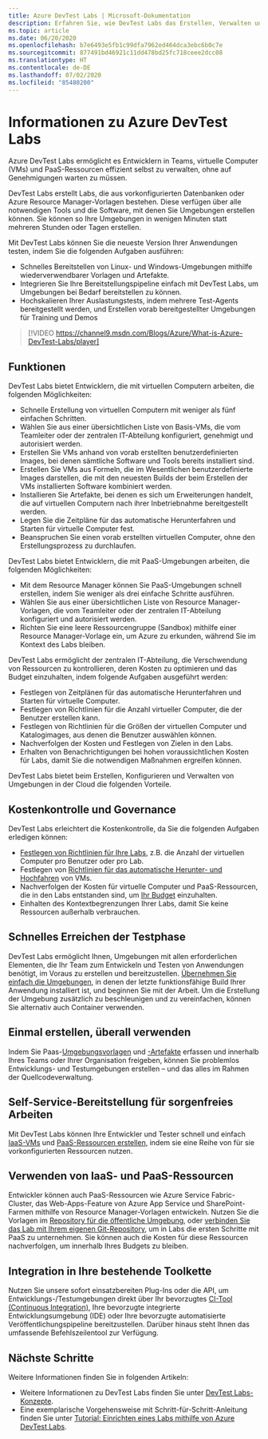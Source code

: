```yaml
---
title: Azure DevTest Labs | Microsoft-Dokumentation
description: Erfahren Sie, wie DevTest Labs das Erstellen, Verwalten und Überwachen von virtuellen Azure-Computern erleichtern kann.
ms.topic: article
ms.date: 06/20/2020
ms.openlocfilehash: b7e6493e5fb1c99dfa7962ed464dca3ebc6b0c7e
ms.sourcegitcommit: 877491bd46921c11dd478bd25fc718ceee2dcc08
ms.translationtype: HT
ms.contentlocale: de-DE
ms.lasthandoff: 07/02/2020
ms.locfileid: "85480200"
---
```

# <a name="about-azure-devtest-labs"></a>Informationen zu Azure DevTest Labs
Azure DevTest Labs ermöglicht es Entwicklern in Teams, virtuelle Computer (VMs) und PaaS-Ressourcen effizient selbst zu verwalten, ohne auf Genehmigungen warten zu müssen.

DevTest Labs erstellt Labs, die aus vorkonfigurierten Datenbanken oder Azure Resource Manager-Vorlagen bestehen. Diese verfügen über alle notwendigen Tools und die Software, mit denen Sie Umgebungen erstellen können. Sie können so Ihre Umgebungen in wenigen Minuten statt mehreren Stunden oder Tagen erstellen.

Mit DevTest Labs können Sie die neueste Version Ihrer Anwendungen testen, indem Sie die folgenden Aufgaben ausführen:

- Schnelles Bereitstellen von Linux- und Windows-Umgebungen mithilfe wiederverwendbarer Vorlagen und Artefakte.
- Integrieren Sie Ihre Bereitstellungspipeline einfach mit DevTest Labs, um Umgebungen bei Bedarf bereitstellen zu können.
- Hochskalieren Ihrer Auslastungstests, indem mehrere Test-Agents bereitgestellt werden, und Erstellen vorab bereitgestellter Umgebungen für Training und Demos

> [!VIDEO https://channel9.msdn.com/Blogs/Azure/What-is-Azure-DevTest-Labs/player]

## <a name="capabilities"></a>Funktionen
DevTest Labs bietet Entwicklern, die mit virtuellen Computern arbeiten, die folgenden Möglichkeiten:

- Schnelle Erstellung von virtuellen Computern mit weniger als fünf einfachen Schritten.
- Wählen Sie aus einer übersichtlichen Liste von Basis-VMs, die vom Teamleiter oder der zentralen IT-Abteilung konfiguriert, genehmigt und autorisiert werden.
- Erstellen Sie VMs anhand von vorab erstellten benutzerdefinierten Images, bei denen sämtliche Software und Tools bereits installiert sind. 
- Erstellen Sie VMs aus Formeln, die im Wesentlichen benutzerdefinierte Images darstellen, die mit den neuesten Builds der beim Erstellen der VMs installierten Software kombiniert werden. 
- Installieren Sie Artefakte, bei denen es sich um Erweiterungen handelt, die auf virtuellen Computern nach ihrer Inbetriebnahme bereitgestellt werden.
- Legen Sie die Zeitpläne für das automatische Herunterfahren und Starten für virtuelle Computer fest.
- Beanspruchen Sie einen vorab erstellten virtuellen Computer, ohne den Erstellungsprozess zu durchlaufen.

DevTest Labs bietet Entwicklern, die mit PaaS-Umgebungen arbeiten, die folgenden Möglichkeiten:

- Mit dem Resource Manager können Sie PaaS-Umgebungen schnell erstellen, indem Sie weniger als drei einfache Schritte ausführen.
- Wählen Sie aus einer übersichtlichen Liste von Resource Manager-Vorlagen, die vom Teamleiter oder der zentralen IT-Abteilung konfiguriert und autorisiert werden.
- Richten Sie eine leere Ressourcengruppe (Sandbox) mithilfe einer Resource Manager-Vorlage ein, um Azure zu erkunden, während Sie im Kontext des Labs bleiben.

DevTest Labs ermöglicht der zentralen IT-Abteilung, die Verschwendung von Ressourcen zu kontrollieren, deren Kosten zu optimieren und das Budget einzuhalten, indem folgende Aufgaben ausgeführt werden:  

- Festlegen von Zeitplänen für das automatische Herunterfahren und Starten für virtuelle Computer.
- Festlegen von Richtlinien für die Anzahl virtueller Computer, die der Benutzer erstellen kann.
- Festlegen von Richtlinien für die Größen der virtuellen Computer und Katalogimages, aus denen die Benutzer auswählen können.
- Nachverfolgen der Kosten und Festlegen von Zielen in den Labs.
- Erhalten von Benachrichtigungen bei hohen voraussichtlichen Kosten für Labs, damit Sie die notwendigen Maßnahmen ergreifen können.

DevTest Labs bietet beim Erstellen, Konfigurieren und Verwalten von Umgebungen in der Cloud die folgenden Vorteile.

## <a name="cost-control-and-governance"></a>Kostenkontrolle und Governance
DevTest Labs erleichtert die Kostenkontrolle, da Sie die folgenden Aufgaben erledigen können:

- [Festlegen von Richtlinien für Ihre Labs](devtest-lab-set-lab-policy.md), z.B. die Anzahl der virtuellen Computer pro Benutzer oder pro Lab. 
- Festlegen von [Richtlinien für das automatische Herunter- und Hochfahren](devtest-lab-set-lab-policy.md) von VMs.
- Nachverfolgen der Kosten für virtuelle Computer und PaaS-Ressourcen, die in den Labs entstanden sind, um [Ihr Budget](devtest-lab-configure-cost-management.md) einzuhalten.
- Einhalten des Kontextbegrenzungen Ihrer Labs, damit Sie keine Ressourcen außerhalb verbrauchen.

## <a name="quickly-get-to-ready-to-test"></a>Schnelles Erreichen der Testphase
DevTest Labs ermöglicht Ihnen, Umgebungen mit allen erforderlichen Elementen, die Ihr Team zum Entwickeln und Testen von Anwendungen benötigt, im Voraus zu erstellen und bereitzustellen. [Übernehmen Sie einfach die Umgebungen](devtest-lab-add-claimable-vm.md), in denen der letzte funktionsfähige Build Ihrer Anwendung installiert ist, und beginnen Sie mit der Arbeit. Um die Erstellung der Umgebung zusätzlich zu beschleunigen und zu vereinfachen, können Sie alternativ auch Container verwenden.

## <a name="create-once-use-everywhere"></a>Einmal erstellen, überall verwenden
Indem Sie Paas-[Umgebungsvorlagen](devtest-lab-create-environment-from-arm.md) und [-Artefakte](add-artifact-repository.md) erfassen und innerhalb Ihres Teams oder Ihrer Organisation freigeben, können Sie problemlos Entwicklungs- und Testumgebungen erstellen – und das alles im Rahmen der Quellcodeverwaltung.

## <a name="worry-free-self-service"></a>Self-Service-Bereitstellung für sorgenfreies Arbeiten
Mit DevTest Labs können Ihre Entwickler und Tester schnell und einfach [IaaS-VMs](devtest-lab-add-vm.md) und [PaaS-Ressourcen erstellen](devtest-lab-create-environment-from-arm.md), indem sie eine Reihe von für sie vorkonfigurierten Ressourcen nutzen.

## <a name="use-iaas-and-paas-resources"></a>Verwenden von IaaS- und PaaS-Ressourcen 
Entwickler können auch PaaS-Ressourcen wie Azure Service Fabric-Cluster, das Web-Apps-Feature von Azure App Service und SharePoint-Farmen mithilfe von Resource Manager-Vorlagen entwickeln. Nutzen Sie die Vorlagen im [Repository für die öffentliche Umgebung](devtest-lab-configure-use-public-environments.md), oder [verbinden Sie das Lab mit Ihrem eigenen Git-Repository](devtest-lab-create-environment-from-arm.md#configure-your-own-template-repositories), um in Labs die ersten Schritte mit PaaS zu unternehmen. Sie können auch die Kosten für diese Ressourcen nachverfolgen, um innerhalb Ihres Budgets zu bleiben.

## <a name="integrate-with-your-existing-toolchain"></a>Integration in Ihre bestehende Toolkette
Nutzen Sie unsere sofort einsatzbereiten Plug-Ins oder die API, um Entwicklungs-/Testumgebungen direkt über Ihr bevorzugtes [CI-Tool (Continuous Integration)](devtest-lab-integrate-ci-cd.md), Ihre bevorzugte integrierte Entwicklungsumgebung (IDE) oder Ihre bevorzugte automatisierte Veröffentlichungspipeline bereitzustellen. Darüber hinaus steht Ihnen das umfassende Befehlszeilentool zur Verfügung.

## <a name="next-steps"></a>Nächste Schritte
Weitere Informationen finden Sie in folgenden Artikeln:

- Weitere Informationen zu DevTest Labs finden Sie unter [DevTest Labs-Konzepte](devtest-lab-concepts.md).
- Eine exemplarische Vorgehensweise mit Schritt-für-Schritt-Anleitung finden Sie unter [Tutorial: Einrichten eines Labs mithilfe von Azure DevTest Labs](tutorial-create-custom-lab.md).